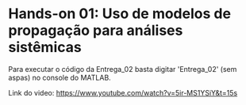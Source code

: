 # Hands-on 01: Uso de modelos de propagação para análises sistêmicas

Para executar o código da Entrega_02 basta digitar 'Entrega_02' (sem aspas) no console do MATLAB.

Link do video: https://www.youtube.com/watch?v=5ir-MS1YSiY&t=15s